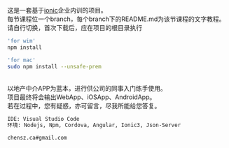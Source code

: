 

这是一套基于[ionic](https://ionicframework.com/)企业内训的项目。
<br>
每节课程位一个branch，每个branch下的README.md为该节课程的文字教程。请自行切换，首次下载后，应在项目的根目录执行
```bash 
'for wim'
npm install

'for mac'
sudo npm install --unsafe-prem
```
<br>
以地产中介APP为蓝本，进行供公司的同事入门练手使用。
<br>
项目最终将会输出WebApp、iOSApp、AndroidApp。
<br>
若在过程中，您有疑惑，亦可留言，尽我所能给您答复。
<br>

```bash
IDE: Visual Studio Code
环境: Nodejs, Npm, Cordova, Angular, Ionic3, Json-Server
```

`chensz.ca#gmail.com`
